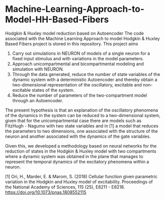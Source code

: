# Machine-Learning-Approach-to-Model-HH-Based-Fibers
Hodgkin &amp; Huxley model reduction based on Autoencoder
The code associated with the Machine Learning Approach to model Hodgkin & Huxley Based Fibers project is stored in this repository. This project aims 

1. Carry out simulations in NEURON of models of a single neuron for a fixed input stimulus and with variations in the model parameters.  
2. Approach unicompartmental and bicompartmental modeling and simulation with NEURON.  
3. Through the data generated, reduce the number of state variables of the dynamic system with a deterministic Autoencoder and thereby obtain a two-dimensional representation of the oscillatory, excitable and non-excitable states of the system.  
4. Reduce the number of parameters of the two-compartment model through an Autoencoder.  

The present hypothesis is that an explanation of the oscillatory phenomena of the dynamics in the system can be reduced to a two-dimensional system, given that for the unicompartmental case there are models such as FitzHugh - Nagumo with two state variables and in [1] a model that reduces the parameters to two dimensions, one associated with the structure of the neuron and another associated with the dynamics of the gate variables.

Given this, we developed a methodology based on neural networks for the reduction of states in the Hodgkin & Huxley model with two compartments where a dynamic system was obtained in the plane that manages to represent the temporal dynamics of the excitatory phenomena within a neuron.

[1] Ori, H., Marder, E. & Marom, S. (2018) Cellular function given parametric variation in the Hodgkin and Huxley model of excitability. Proceedings of the National Academy of Sciences, 115 (25), E8211 - E8218. https://doi.org/10.1073/pnas.1808552115
